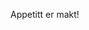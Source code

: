 Appetitt er makt!


<!--
**Monsmatglad/MonsMatglad** is a ✨ _special_ ✨ repository because its `README.md` (this file) appears on your GitHub profile.
